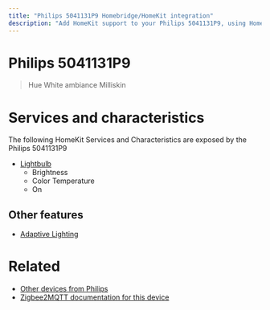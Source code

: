 ```yaml
---
title: "Philips 5041131P9 Homebridge/HomeKit integration"
description: "Add HomeKit support to your Philips 5041131P9, using Homebridge, Zigbee2MQTT and homebridge-z2m."
---
```

<!---
This file has been GENERATED using src/docgen/docgen.ts
DO NOT EDIT THIS FILE MANUALLY!
-->
# Philips 5041131P9
> Hue White ambiance Milliskin


# Services and characteristics
The following HomeKit Services and Characteristics are exposed by
the Philips 5041131P9

* [Lightbulb](../../light.md)
  * Brightness
  * Color Temperature
  * On

## Other features
* [Adaptive Lighting](../../light.md)

# Related
* [Other devices from Philips](../index.md#philips)
* [Zigbee2MQTT documentation for this device](https://www.zigbee2mqtt.io/devices/5041131P9.html)